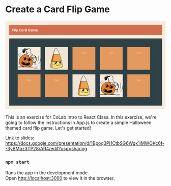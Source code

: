 # Create a Card Flip Game
![card game](public/game.png)

This is an exercise for CoLab Intro to React Class. In this exercise, we're going to follow the instructions in App.js to create a simple Halloween themed card flip game. Let's get started!

Link to slides: https://docs.google.com/presentation/d/1Bpoq3PI1CtbSG6Wgx1iMWOKc6f--3yBMqz3TP28rAR4/edit?usp=sharing

### `npm start`

Runs the app in the development mode.\
Open [http://localhost:3000](http://localhost:3000) to view it in the browser.